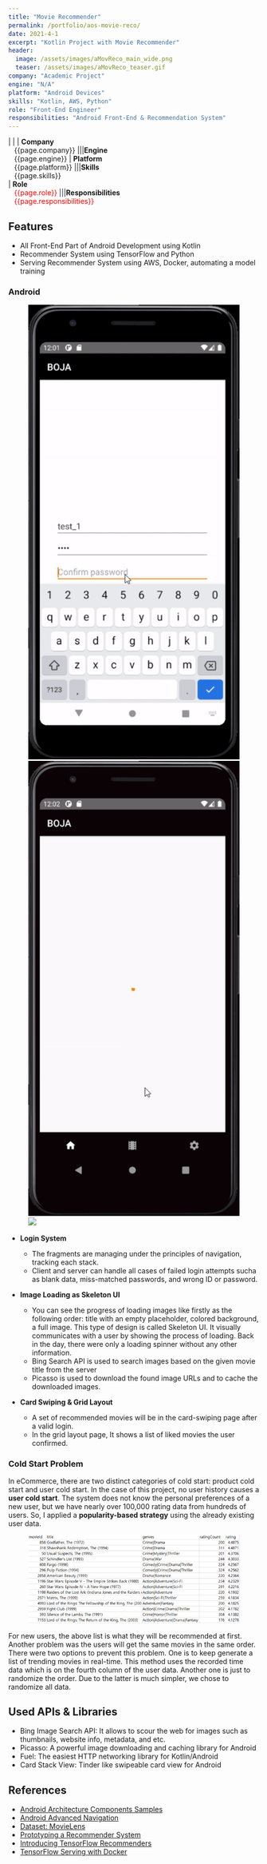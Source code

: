 ```yaml
---
title: "Movie Recommender"
permalink: /portfolio/aos-movie-reco/
date: 2021-4-1
excerpt: "Kotlin Project with Movie Recommender"
header:
  image: /assets/images/aMovReco_main_wide.png
  teaser: /assets/images/aMovReco_teaser.gif
company: "Academic Project"
engine: "N/A"
platform: "Android Devices"
skills: "Kotlin, AWS, Python"
role: "Front-End Engineer"
responsibilities: "Android Front-End & Recommendation System"
---
```


| |
| **Company**<br>&nbsp;&nbsp;&nbsp;{{page.company}}								|||**Engine**<br>&nbsp;&nbsp;&nbsp;{{page.engine}}
| **Platform**<br>&nbsp;&nbsp;&nbsp;{{page.platform}}							|||**Skills**<br>&nbsp;&nbsp;&nbsp;{{page.skills}}	
| **Role**<br>&nbsp;&nbsp;&nbsp;<span style="color:red">{{page.role}}</span>	|||**Responsibilities**<br>&nbsp;&nbsp;&nbsp;<span style="color:red">{{page.responsibilities}}</span>

## Features
 - All Front-End Part of Android Development using Kotlin
 - Recommender System using TensorFlow and Python
 - Serving Recommender System using AWS, Docker, automating a model training 

### Android

<figure class="third">
	<img src="/assets/images/aMovReco_aos_login.gif">
  <img src="/assets/images/aMovReco_aos_imgLoad.gif">
	<img src="/assets/images/aMovReco_aos_ui.gif">
</figure>

- **Login System**
  - The fragments are managing under the principles of navigation, tracking each stack.
  - Client and server can handle all cases of failed login attempts sucha as blank data, miss-matched passwords, and wrong ID or password.

- **Image Loading as Skeleton UI**
  - You can see the progress of loading images like firstly as the following order: title with an empty placeholder, colored background, a full image. This type of design is called Skeleton UI. It visually communicates with a user by showing the process of loading. Back in the day, there were only a loading spinner without any other information.
  - Bing Search API is used to search images based on the given movie title from the server
  - Picasso is used to download the found image URLs and to cache the downloaded images.


- **Card Swiping & Grid Layout**
  - A set of recommended movies will be in the card-swiping page after a valid login.
  - In the grid layout page, It shows a list of liked movies the user confirmed.


### Cold Start Problem

In eCommerce, there are two distinct categories of cold start: product cold start and user cold start. In the case of this project, no user history causes a **user cold start**. The system does not know the personal preferences of a new user, but we have nearly over 100,000 rating data from hundreds of users. So, I applied a **popularity-based strategy** using the already existing user data.

<figure>
  <img src="/assets/images/aMovReco_rs_coldStart_pop.png">
</figure>

For new users, the above list is what they will be recommended at first. Another problem was the users will get the same movies in the same order. There were two options to prevent this problem. One is to keep generate a list of trending movies in real-time. This method uses the recorded time data which is on the fourth column of the user data. Another one is just to randomize the order. Due to the latter is much simpler, we chose to randomize all data.

## Used APIs & Libraries
 - Bing Image Search API: It allows to scour the web for images such as thumbnails, website info, metadata, and etc.
 - Picasso: A powerful image downloading and caching library for Android
 - Fuel: The easiest HTTP networking library for Kotlin/Android
 - Card Stack View: Tinder like swipeable card view for Android

## References
 - [Android Architecture Components Samples](https://github.com/android/architecture-components-samples)
 - [Android Advanced Navigation](https://github.com/android/architecture-components-samples/tree/master/NavigationAdvancedSample)
 - [Dataset: MovieLens](https://grouplens.org/datasets/movielens/)
 - [Prototyping a Recommender System](https://towardsdatascience.com/getting-started-with-recommender-systems-and-tensorrec-8f50a9943eef)
 - [Introducing TensorFlow Recommenders](https://blog.tensorflow.org/2020/09/introducing-tensorflow-recommenders.html)
 - [TensorFlow Serving with Docker](https://www.tensorflow.org/tfx/serving/docker)
 
